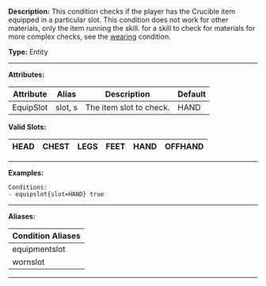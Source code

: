 **Description:** This condition checks if the player has the Crucible item equipped in a particular slot. This condition does not work for other materials, only the item running the skill. for a skill to check for materials for more complex checks, see the [wearing](https://git.mythiccraft.io/mythiccraft/MythicMobs/-/wikis/skills/conditions/wearing) condition.

**Type:** Entity

---

**Attributes:**

| Attribute | Alias     | Description | Default |
| --------- | --------- | ----------- | ------- |
| EquipSlot | slot, s   | The item slot to check. | HAND |

**Valid Slots:**

| HEAD | CHEST | LEGS | FEET | HAND | OFFHAND |       
| ---- | ----- | ---- | ---- | ---- | ------- |  
---

**Examples:**

```
Conditions:
- equipslot{slot=HAND} true
```

---


**Aliases:**

| Condition Aliases |
| ----------------- | 
| equipmentslot     |
| wornslot          |
---